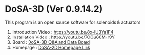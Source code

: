 # DoSA-3D (Ver 0.9.14.2)

This program is an open source software for solenoids &amp; actuators

1. Introduction Video : https://youtu.be/8x-lU3Ya1F4 <br>
2. Installation Video : https://youtu.be/7CGu60M-r9Y <br>
3. Board : <a href="https://solenoid.or.kr/direct_eng.php?address=https://solenoid.or.kr/gtzero1/gt_zboard.php?id=open_cae_eng">DoSA-3D Q&A and Data Board</a><br>
4. Homepage : <a href="https://solenoid.or.kr/index_dosa_open_3d_eng.html">DoSA-2D Homepage Link</a><br>
<br><br>
<img src="http://www.solenoid.or.kr/openactuator/DoSA/DoSA-3D.png" border="0" alt="">
